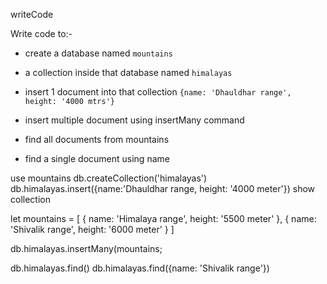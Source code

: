 writeCode

Write code to:-

- create a database named `mountains`
- a collection inside that database named `himalayas`
- insert 1 document into that collection `{name: 'Dhauldhar range', height: '4000 mtrs'}`

- insert multiple document using insertMany command
- find all documents from mountains
- find a single document using name

use mountains
db.createCollection('himalayas')
db.himalayas.insert({name:'Dhauldhar range, height: '4000 meter'})
show collection

let mountains = [
    {
        name: 'Himalaya range',
        height: '5500 meter'
    },
    {
        name: 'Shivalik range',
        height: '6000 meter'
    }
  ]

  db.himalayas.insertMany(mountains;

  db.himalayas.find()
  db.himalayas.find({name: 'Shivalik range'})
